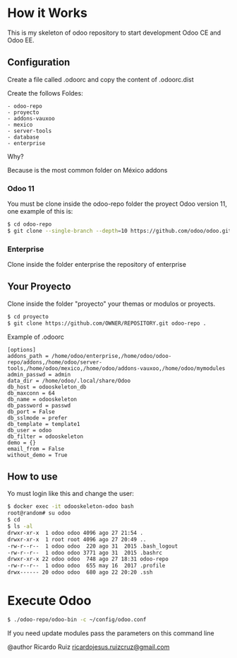 # How it Works
This is my skeleton of odoo repository to start development Odoo CE and Odoo EE.

## Configuration
Create a file called .odoorc and copy the content of .odoorc.dist

Create the follows Foldes:

    - odoo-repo
    - proyecto
    - addons-vauxoo
    - mexico
    - server-tools
    - database
    - enterprise

Why?

Because is the most common folder on México addons

### Odoo 11
You must be clone inside the odoo-repo folder the proyect Odoo version 11, one example of this is:

```bash
$ cd odoo-repo
$ git clone --single-branch --depth=10 https://github.com/odoo/odoo.git .
```

### Enterprise
Clone inside the folder enterprise the repository of enterprise

## Your Proyecto
Clone inside the folder "proyecto" your themas or modulos or proyects.

```bash
$ cd proyecto
$ git clone https://github.com/OWNER/REPOSITORY.git odoo-repo .
```

Example of .odoorc 
```
[options]
addons_path = /home/odoo/enterprise,/home/odoo/odoo-repo/addons,/home/odoo/server-tools,/home/odoo/mexico,/home/odoo/addons-vauxoo,/home/odoo/mymodules
admin_passwd = admin
data_dir = /home/odoo/.local/share/Odoo
db_host = odooskeleton_db
db_maxconn = 64
db_name = odooskeleton
db_password = passwd
db_port = False
db_sslmode = prefer
db_template = template1
db_user = odoo
db_filter = odooskeleton
demo = {}
email_from = False
without_demo = True
```


## How to use
Yo must login like this and change the user:

```bash
$ docker exec -it odooskeleton-odoo bash
root@random# su odoo
$ cd
$ ls -al
drwxr-xr-x  1 odoo odoo 4096 ago 27 21:54 .
drwxr-xr-x  1 root root 4096 ago 27 20:49 ..
-rw-r--r--  1 odoo odoo  220 ago 31  2015 .bash_logout
-rw-r--r--  1 odoo odoo 3771 ago 31  2015 .bashrc
drwxr-xr-x 22 odoo odoo  748 ago 27 18:31 odoo-repo
-rw-r--r--  1 odoo odoo  655 may 16  2017 .profile
drwx------ 20 odoo odoo  680 ago 22 20:20 .ssh
```

# Execute Odoo

```bash
$ ./odoo-repo/odoo-bin -c ~/config/odoo.conf
```
If you need update modules pass the parameters on this command line

@author Ricardo Ruiz <ricardojesus.ruizcruz@gmail.com>
